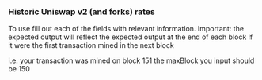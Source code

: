 ### Historic Uniswap v2 (and forks) rates

To use fill out each of the fields with relevant information.
Important: the expected output will reflect the expected output at the end of each block if it were the first transaction mined in the next block

i.e. your transaction was mined on block 151 the maxBlock you input should be 150